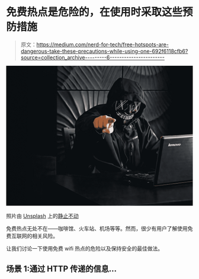 # 免费热点是危险的，在使用时采取这些预防措施

> 原文：<https://medium.com/nerd-for-tech/free-hotspots-are-dangerous-take-these-precautions-while-using-one-692f6118cfb6?source=collection_archive---------6----------------------->

![](img/663a85618a6a6569012d07a66dd3b7e7.png)

照片由 [Unsplash](https://unsplash.com/s/photos/hacking?utm_source=unsplash&utm_medium=referral&utm_content=creditCopyText) 上的[静止不动](https://unsplash.com/@stillnes_in_motion?utm_source=unsplash&utm_medium=referral&utm_content=creditCopyText)

免费热点无处不在——咖啡馆、火车站、机场等等。然而，很少有用户了解使用免费互联网的相关风险。

让我们讨论一下使用免费 wifi 热点的危险以及保持安全的最佳做法。

## 场景 1:通过 HTTP 传递的信息…
